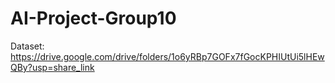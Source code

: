 # AI-Project-Group10
Dataset: https://drive.google.com/drive/folders/1o6yRBp7GOFx7fGocKPHIUtUi5lHEwQBy?usp=share_link
